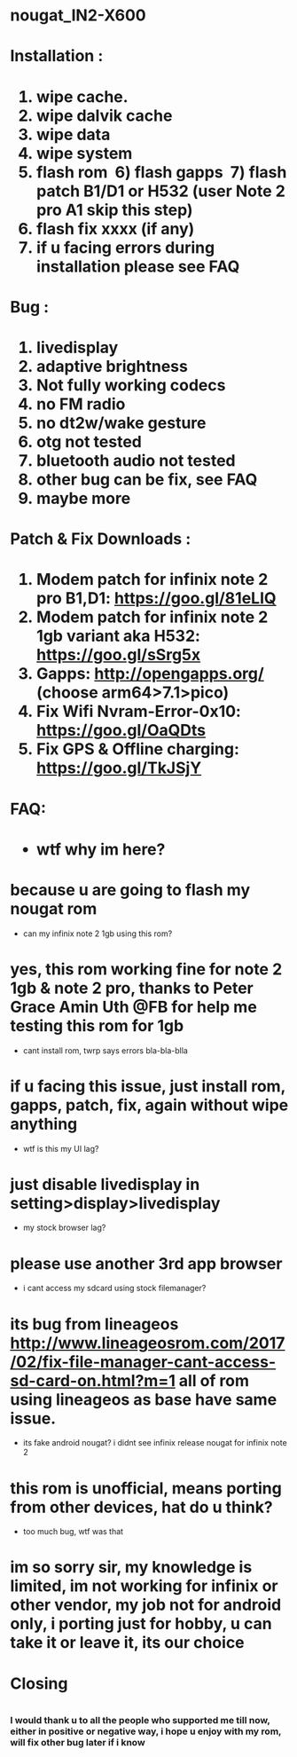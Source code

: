 # nougat_IN2-X600
<h1>Installation :<h1>

  1) wipe cache.
  2) wipe dalvik cache
  3) wipe data	
  4) wipe system
  5) flash rom
  6) flash gapps
  7) flash patch B1/D1 or H532 (user Note 2 pro A1 skip this step)
  8) flash fix xxxx (if any)
  9) if u facing errors during installation please see FAQ
  
  
  
<h1>Bug :<h1>

  1) livedisplay
  2) adaptive brightness
  3) Not fully working codecs
  4) no FM radio
  5) no dt2w/wake gesture
  6) otg not tested
  7) bluetooth audio not tested
  8) other bug can be fix, see FAQ
  9) maybe more
  
  
  <h1>Patch & Fix Downloads :<h1>
  
  1) Modem patch for infinix note 2 pro B1,D1: https://goo.gl/81eLIQ
  2) Modem patch for infinix note 2 1gb variant aka H532: https://goo.gl/sSrg5x
  3) Gapps: http://opengapps.org/ (choose arm64>7.1>pico)
  4) Fix Wifi Nvram-Error-0x10: https://goo.gl/OaQDts
  5) Fix GPS & Offline charging: https://goo.gl/TkJSjY
  
  

<h1>FAQ:<h1>

 * wtf why im here?
 # because u are going to flash my nougat rom
 
 * can my infinix note 2 1gb using this rom?
 # yes, this rom working fine for note 2 1gb & note 2 pro, thanks to Peter Grace Amin Uth @FB for help me testing this rom for 1gb
 
 * cant install rom, twrp says errors bla-bla-blla
 # if u facing this issue, just install rom, gapps, patch, fix, again without wipe anything
 
 * wtf is this my UI lag?
 # just disable livedisplay in setting>display>livedisplay
 
 * my stock browser lag?
 # please use another 3rd app browser
 
 * i cant access my sdcard using stock filemanager?
 # its bug from lineageos http://www.lineageosrom.com/2017/02/fix-file-manager-cant-access-sd-card-on.html?m=1 all of rom using lineageos as base have same issue.
 
 * its fake android nougat? i didnt see infinix release nougat for infinix note 2
 # this rom is unofficial, means porting from other devices, hat do u think?
 
 * too much bug, wtf was that
 # im so sorry sir, my knowledge is limited, im not working for infinix or other vendor, my job not for android only, i porting just for hobby, u can take it or leave it, its our choice 
 
 
 
 <h1>Closing<h1>
 
 <h3>I would thank u to all the people who supported me till now, either in positive or negative way, i hope u enjoy with my rom, will fix other bug later if i know<h3>
